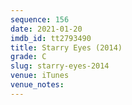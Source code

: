 ```yaml
---
sequence: 156
date: 2021-01-20
imdb_id: tt2793490
title: Starry Eyes (2014)
grade: C
slug: starry-eyes-2014
venue: iTunes
venue_notes:
---
```


